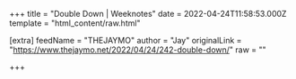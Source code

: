 
+++
title = "Double Down | Weeknotes"
date = 2022-04-24T11:58:53.000Z
template = "html_content/raw.html"

[extra]
feedName = "THEJAYMO"
author = "Jay"
originalLink = "https://www.thejaymo.net/2022/04/24/242-double-down/"
raw = ""

+++

